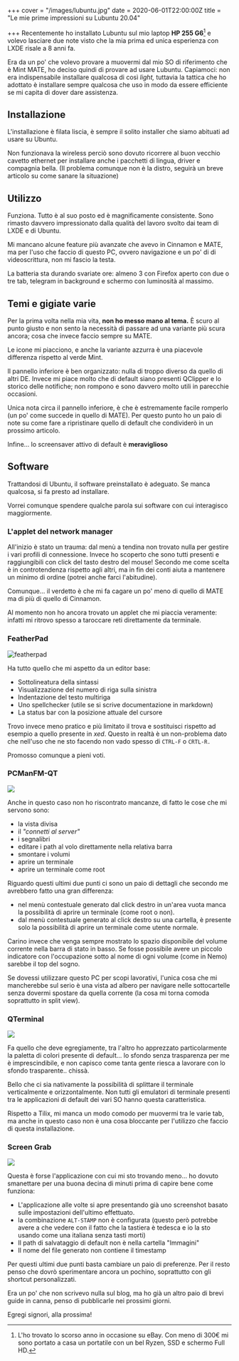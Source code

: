 +++
cover = "/images/lubuntu.jpg"
date = 2020-06-01T22:00:00Z
title = "Le mie prime impressioni su Lubuntu 20.04"

+++
Recentemente ho installato Lubuntu sul mio laptop **HP 255 G6**[^0] e volevo lasciare due note visto che la mia prima ed unica esperienza con LXDE risale a 8 anni fa.

Era da un po' che volevo provare a muovermi dal mio SO di riferimento che è Mint MATE, ho deciso quindi di provare ad usare Lubuntu. Capiamoci: non era indispensabile installare qualcosa di così _light,_ tuttavia la tattica che ho adottato è installare sempre qualcosa che uso in modo da essere efficiente se mi capita di dover dare assistenza.

## Installazione

L'installazione è filata liscia, è sempre il solito installer che siamo abituati ad usare su Ubuntu.

Non funzionava la wireless perciò sono dovuto ricorrere al buon vecchio cavetto ethernet per installare anche i pacchetti di lingua, driver e compagnia bella. (Il problema comunque non è la distro, seguirà un breve articolo su come sanare la situazione)

## Utilizzo

Funziona. Tutto è al suo posto ed è magnificamente consistente. Sono rimasto davvero impressionato dalla qualità del lavoro svolto dai team di LXDE e di Ubuntu.

Mi mancano alcune feature più avanzate che avevo in Cinnamon e MATE, ma per l'uso che faccio di questo PC, ovvero navigazione e un po' di di videoscrittura, non mi fascio la testa.

La batteria sta durando svariate ore: almeno 3 con Firefox aperto con due o tre tab, telegram in background e schermo con luminosità al massimo.

## Temi e gigiate varie

Per la prima volta nella mia vita, **non ho messo mano al tema.** È scuro al punto giusto e non sento la necessità di passare ad una variante più scura ancora; cosa che invece faccio sempre su MATE.

Le icone mi piacciono, e anche la variante azzurra è una piacevole differenza rispetto al verde Mint.

Il pannello inferiore è ben organizzato: nulla di troppo diverso da quello di altri DE. Invece mi piace molto che di default siano presenti QClipper e lo storico delle notifiche; non rompono e sono davvero molto utili in parecchie occasioni.

Unica nota circa il pannello inferiore, è che è estremamente facile romperlo (un po' come succede in quello di MATE). Per questo punto ho un paio di note su come fare a ripristinare quello di default che condividerò in un prossimo articolo.

Infine... lo screensaver attivo di default è **meraviglioso**

## Software

Trattandosi di Ubuntu, il software preinstallato è adeguato. Se manca qualcosa, si fa presto ad installare.

Vorrei comunque spendere qualche parola sui software con cui interagisco maggiormente.

### L'applet del network manager

All'inizio è stato un trauma: dal menù a tendina non trovato nulla per gestire i vari profili di connessione. Invece ho scoperto che sono tutti presenti e raggiungibili con click del tasto destro del mouse! Secondo me come scelta è in controtendenza rispetto agli altri, ma in fin dei conti aiuta a mantenere un minimo di ordine (potrei anche farci l'abitudine).

Comunque... il verdetto è che mi fa cagare un po' meno di quello di MATE ma di più di quello di Cinnamon.

Al momento non ho ancora trovato un applet che mi piaccia veramente: infatti mi ritrovo spesso a taroccare reti direttamente da terminale.

### FeatherPad

![](/images/editor.jpg "featherpad")

Ha tutto quello che mi aspetto da un editor base:

* Sottolineatura della sintassi
* Visualizzazione del numero di riga sulla sinistra
* Indentazione del testo multiriga
* Uno spellchecker (utile se si scrive documentazione in markdown)
* La status bar con la posizione attuale del cursore

Trovo invece meno pratico e più limitato il trova e sostituisci rispetto ad esempio a quello presente in _xed_. Questo in realtà è un non-problema dato che nell'uso che ne sto facendo non vado spesso di `CTRL-F` o `CRTL-R.`

Promosso comunque a pieni voti.

### PCManFM-QT

![](/images/pcmanfm.jpg)

Anche in questo caso non ho riscontrato mancanze, di fatto le cose che mi servono sono:

* la vista divisa
* il _"connetti al server"_
* i segnalibri
* editare i path al volo direttamente nella relativa barra
* smontare i volumi
* aprire un terminale
* aprire un terminale come root

Riguardo questi ultimi due punti ci sono un paio di dettagli che secondo me avrebbero fatto una gran differenza:

* nel menù contestuale generato dal click destro in un'area vuota manca la possibilità di aprire un terminale (come root o non).
* dal menù contestuale generato al click destro su una cartella, è presente solo la possibilità di aprire un terminale come utente normale.

Carino invece che venga sempre mostrato lo spazio disponibile del volume corrente nella barra di stato in basso. Se fosse possibile avere un piccolo indicatore con l'occupazione sotto al nome di ogni volume (come in Nemo) sarebbe il top del sogno.

Se dovessi utilizzare questo PC per scopi lavorativi, l'unica cosa che mi mancherebbe sul serio è una vista ad albero per navigare nelle sottocartelle senza dovermi spostare  da quella corrente (la cosa mi torna comoda soprattutto in split view).

### QTerminal

![](/images/terminal.jpg)

Fa quello che deve egregiamente, tra l'altro ho apprezzato particolarmente la paletta di colori presente di default... lo sfondo senza trasparenza per me è imprescindibile, e non capisco come tanta gente riesca a lavorare con lo sfondo trasparente.. chissà.

Bello che ci sia nativamente la possibilità di splittare il terminale verticalmente e orizzontalmente. Non tutti gli emulatori di terminale presenti tra le applicazioni di default dei vari SO hanno questa caratteristica.

Rispetto a Tilix, mi manca un modo comodo per muovermi tra le varie tab, ma anche in questo caso non è una cosa bloccante per l'utilizzo che faccio di questa installazione.

### Screen Grab

![](/images/screen_grab.jpg)

Questa è forse l'applicazione con cui mi sto trovando meno... ho dovuto smanettare per una buona decina di minuti prima di capire bene come funziona:

* L'applicazione alle volte si apre presentando già uno screenshot basato sulle impostazioni dell'ultimo effettuato.
* la  combinazione `ALT-STAMP` non è configurata (questo però potrebbe avere a che vedere con il fatto che la tastiera è tedesca e io la sto usando come una italiana senza tasti morti)
* Il path di salvataggio di default non è nella cartella "Immagini"
* Il nome del file generato non contiene il timestamp

Per questi ultimi due punti basta cambiare un paio di preferenze. Per il resto penso che dovrò sperimentare ancora un pochino, soprattutto con gli shortcut personalizzati.


Era un po' che non scrivevo nulla sul blog, ma ho già un altro paio di brevi guide in canna, penso di pubblicarle nei prossimi giorni.  

Egregi signori, alla prossima!


[^0]: L'ho trovato lo scorso anno in occasione su eBay. Con meno di 300€ mi sono portato a casa un portatile con un bel Ryzen, SSD e schermo Full HD.
